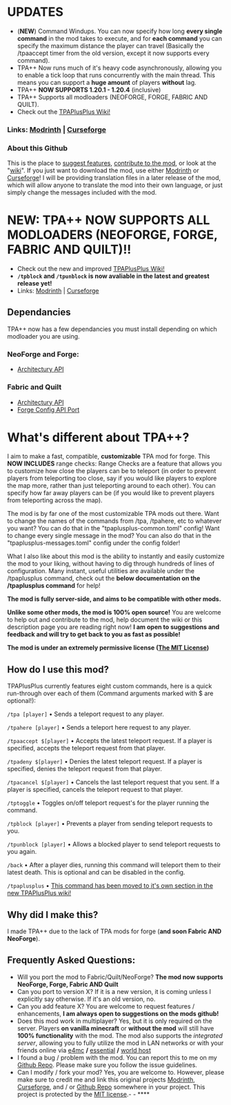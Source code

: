 # UPDATES
* (**NEW**) Command Windups. You can now specify how long **every single command** in the mod takes to execute, and for **each command** you can specify the maximum distance the player can travel (Basically the /tpaaccept timer from the old version, except it now supports every command).
* TPA++ Now runs much of it's heavy code asynchronously, allowing you to enable a tick loop that runs concurrently with the main thread. This means you can support a **huge amount** of players **without** lag.
* TPA++ **NOW SUPPORTS 1.20.1 - 1.20.4** (inclusive)
* TPA++ Supports all modloaders (NEOFORGE, FORGE, FABRIC AND QUILT).
* Check out the [TPAPlusPlus Wiki!](https://github.com/SuperRicky14/TpaPlusPlus/wiki)

### Links: [Modrinth](https://modrinth.com/mod/tpa++) | [Curseforge](https://www.curseforge.com/minecraft/mc-mods/tpaplusplus)

### About this Github
This is the place to [suggest features](https://github.com/SuperRicky14/TpaPlusPlus/issues), [contribute to the mod](https://github.com/SuperRicky14/TpaPlusPlus/pulls), or look at the "[wiki](https://github.com/SuperRicky14/TpaPlusPlus/wiki)". If you just want to download the mod, use either [Modrinth](https://modrinth.com/mod/tpa++) or [Curseforge](https://www.curseforge.com/minecraft/mc-mods/tpaplusplus)! I will be providing translation files in a later release of the mod, which will allow anyone to translate the mod into their own language, or just simply change the messages included with the mod.

# NEW: TPA++ NOW SUPPORTS ALL MODLOADERS (NEOFORGE, FORGE, FABRIC AND QUILT)!!
* Check out the new and improved [TPAPlusPlus Wiki!](https://github.com/SuperRicky14/TpaPlusPlus/wiki)
* **`/tpblock` and `/tpunblock` is now avaliable in the latest and greatest release yet!**
* Links: [Modrinth](https://modrinth.com/mod/pPuyOJU7) | [Curseforge](https://www.curseforge.com/minecraft/mc-mods/tpaplusplus)

## Dependancies
TPA++ now has a few dependancies you must install depending on which modloader you are using.
### NeoForge and Forge:
* [Architectury API](https://www.curseforge.com/minecraft/mc-mods/architectury-api)
### Fabric and Quilt
* [Architectury API](https://www.curseforge.com/minecraft/mc-mods/architectury-api)
* [Forge Config API Port](https://www.curseforge.com/minecraft/mc-mods/forge-config-api-port-fabric)

# What's different about TPA++?
I aim to make a fast, compatible, **customizable** TPA mod for forge. This **NOW INCLUDES** range checks:
Range Checks are a feature that allows you to customize how close the players can be to teleport (in order to prevent players from teleporting too close, say if you would like players to explore the map more, rather than just teleporting around to each other). You can specify how far away players can be (if you would like to prevent players from teleporting across the map).

The mod is by far one of the most customizable TPA mods out there. Want to change the names of the commands from /tpa, /tpahere, etc to whatever you want? You can do that in the "tpaplusplus-common.toml" config! Want to change every single message in the mod? You can also do that in the "tpaplusplus-messages.toml" config under the config folder!

What I also like about this mod is the ability to instantly and easily customize the mod to your liking, without having to dig through hundreds of lines of configuration. Many instant, useful utilities are available under the /tpaplusplus command, check out the **below documentation on the /tpaplusplus command** for help!

**The mod is fully server-side, and aims to be compatible with other mods.**

**Unlike some other mods, the mod is 100% open source!** You are welcome to help out and contribute to the mod, help document the wiki or this description page you are reading right now! **I am open to suggestions and feedback and will try to get back to you as fast as possible!**

**The mod is under an extremely permissive license ([The MIT License](https://github.com/SuperRicky14/TpaPlusPlus/blob/master/LICENSE))**

## How do I use this mod?
TPAPlusPlus currently features eight custom commands, here is a quick run-through over each of them (Command arguments marked with $ are optional!):

`/tpa [player]` • Sends a teleport request to any player.

`/tpahere [player]` • Sends a teleport here request to any player.

`/tpaaccept $[player]` • Accepts the latest teleport request. If a player is specified, accepts the teleport request from that player.

`/tpadeny $[player]` • Denies the latest teleport request. If a player is specified, denies the teleport request from that player.

`/tpacancel $[player]` • Cancels the last teleport request that you sent. If a player is specified, cancels the teleport request to that player.

`/tptoggle` • Toggles on/off teleport request's for the player running the command.

`/tpblock [player]` • Prevents a player from sending teleport requests to you.

`/tpunblock [player]` • Allows a blocked player to send teleport requests to you again.

`/back` • After a player dies, running this command will teleport them to their latest death. This is optional and can be disabled in the config.

`/tpaplusplus` • [This command has been moved to it's own section in the new TPAPlusPlus wiki!](https://github.com/SuperRicky14/TpaPlusPlus/wiki/TPAPlusPlus-Server-Management-Command)

## Why did I make this?
I made TPA++ due to the lack of TPA mods for forge (**and soon Fabric AND NeoForge**).

## Frequently Asked Questions:
* Will you port the mod to Fabric/Quilt/NeoForge?
        **The mod now supports NeoForge, Forge, Fabric AND Quilt**
* Can you port to version X?
        If it is a new version, it is coming unless I explicitly say otherwise. If it's an old version, no.
* Can you add feature X?
        You are welcome to request features / enhancements, **I am always open to suggestions on the mods github!**
* Does this mod work in multiplayer?
        Yes, but it is only required on the server. Players **on vanilla minecraft** or **without the mod** will still have **100% functionality** with the mod. The mod also supports the *integrated server*, allowing you to fully utilize the mod in LAN networks or with your friends online via [e4mc](https://www.curseforge.com/minecraft/mc-mods/e4mc) **/** [essential](https://essential.gg) **/** [world host](https://modrinth.com/mod/world-host)
* I found a bug / problem with the mod.
        You can report this to me on my [Github Repo](https://github.com/SuperRicky14/TpaPlusPlus). Please make sure you follow the issue guidelines.
* Can I modify / fork your mod?
        Yes, you are welcome to. However, please make sure to credit me and link this original projects [Modrinth](https://modrinth.com/mod/pPuyOJU7), [Curseforge](https://curseforge.com/minecraft/mc-mods/tpaplusplus), and / or [Github Repo](https://github.com/SuperRicky14/TpaPlusPlus) somewhere in your project. This project is protected by the [MIT license](https://github.com/SuperRicky14/TpaPlusPlus/blob/master/LICENSE).- - ****
